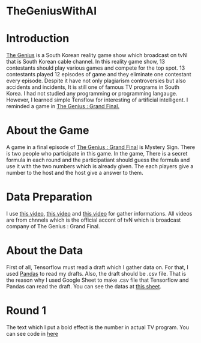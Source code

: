 # TheGeniusWithAI

# Introduction
[The Genius](https://en.wikipedia.org/wiki/The_Genius_(TV_series)) is a South Korean reality game show which broadcast on tvN that is South Korean cable channel. In this reality game show, 13 contestants should play various games and compete for the top spot. 13 contestants played 12 episodes of game and they eliminate one contestant every episode.  Despite it have not only plagiarism controversies but also accidents and incidents, It is still one of famous TV programs in South Korea. I had not studied any programming or programming langauge. However, I learned simple Tensflow for interesting of artificial intelligent. I reminded a game in [The Genius : Grand Final.](https://en.wikipedia.org/wiki/The_Genius:_Grand_Final)  

# About the Game
A game in a final episode of [The Genius : Grand Final](https://en.wikipedia.org/wiki/The_Genius:_Grand_Final) is Mystery Sign. There is two people who participate in this game. In the game, There is a secret formula in each round and the participatiant should guess the formula and use it with the two numbers which is already given. The each players give a number to the host and the host give a answer to them. 

# Data Preparation
I use [this video](https://youtu.be/vFnTtf15ZtE), [this video](https://youtu.be/s0kCnFiZPN4) and [this video](https://youtu.be/x329VEJjjdU) for gather informations. All videos are from chnnels which is the official accont of tvN which is broadcast company of The Genius : Grand Final.  

# About the Data
First of all, Tensorflow must read a draft which I gather data on. For that, I used [Pandas](https://pandas.pydata.org/) to read my drafts. Also, the draft should be .csv file. That is the reason why I used Google Sheet to make .csv file that Tensorflow and Pandas can read the draft. You can see the datas at [this sheet](https://docs.google.com/spreadsheets/d/1zMR0-eyFT5Dln8N-7rrnY1rUEOE2V1K6vLw8oZPWs8o/edit?usp=sharing). 

# Round 1
The text which I put a bold effect is the number in actual TV program. 
You can see code in [here](https://colab.research.google.com/drive/1OVp6zCMFOJBSRk5vZ7xvCA71VMD0L9X8?usp=sharing) 

